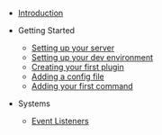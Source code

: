 - [Introduction](README.md)

- Getting Started

  - [Setting up your server](getting_started/setting_up_your_server.md)
  - [Setting up your dev environment](getting_started/setup.md)
  - [Creating your first plugin](getting_started/your_first_plugin.md)
  - [Adding a config file](getting_started/adding_a_configuration_file.md)
  - [Adding your first command](getting_started/adding_a_custom_command.md)

- Systems

  - [Event Listeners](systems/event_listeners.md)
